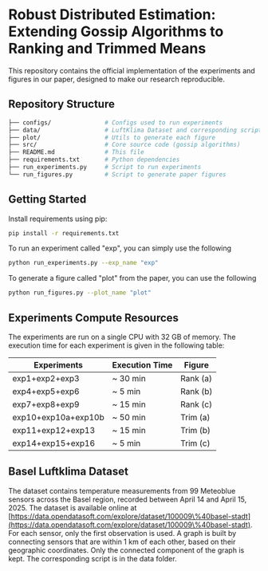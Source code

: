 # Robust Distributed Estimation: Extending Gossip Algorithms to Ranking and Trimmed Means

This repository contains the official implementation of the experiments and figures in our paper, designed to make our research reproducible. 

## Repository Structure

```bash
├── configs/               # Configs used to run experiments
├── data/                  # LuftKlima Dataset and corresponding script
├── plot/                  # Utils to generate each figure
├── src/                   # Core source code (gossip algorithms)
├── README.md              # This file
├── requirements.txt       # Python dependencies
├── run_experiments.py     # Script to run experiments
└── run_figures.py         # Script to generate paper figures
```

## Getting Started

Install requirements using pip:
```bash
pip install -r requirements.txt
```
To run an experiment called "exp", you can simply use the following 
```bash
python run_experiments.py --exp_name "exp"
```

To generate a figure called "plot" from the paper, you can use the following
```bash
python run_figures.py --plot_name "plot"
```

## Experiments Compute Resources

The experiments are run on a single CPU with 32 GB of memory. The execution time for each experiment is given in the following table:

| Experiments | Execution Time | Figure
|-----------------|-----------------|----------
| exp1+exp2+exp3    | ~ 30 min     | Rank (a)
| exp4+exp5+exp6    | ~ 5 min     | Rank (b)
| exp7+exp8+exp9    | ~ 15 min     | Rank (c) 
| exp10+exp10a+exp10b    | ~ 50 min     | Trim (a) 
| exp11+exp12+exp13    | ~ 15 min     | Trim (b) 
| exp14+exp15+exp16    | ~ 5 min     | Trim (c)


## Basel Luftklima Dataset

The dataset contains temperature measurements from 99 Meteoblue sensors across the Basel region, recorded between April 14 and April 15, 2025. The dataset is available online at [https://data.opendatasoft.com/explore/dataset/100009\%40basel-stadt](https://data.opendatasoft.com/explore/dataset/100009\%40basel-stadt).
For each sensor, only the first observation is used. A graph is built by connecting sensors that are within 1 km of each other, based on their geographic coordinates. Only the connected component of the graph is kept. The corresponding script is in the data folder.
